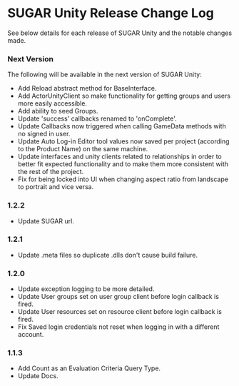 # SUGAR Unity Release Change Log
See below details for each release of SUGAR Unity and the notable changes made.

### Next Version
The following will be available in the next version of SUGAR Unity:
- Add Reload abstract method for BaseInterface.
- Add ActorUnityClient so make functionality for getting groups and users more easily accessible.
- Add ability to seed Groups.
- Update 'success' callbacks renamed to 'onComplete'.
- Update Callbacks now triggered when calling GameData methods with no signed in user.
- Update Auto Log-in Editor tool values now saved per project (according to the Product Name) on the same machine.
- Update interfaces and unity clients related to relationships in order to better fit expected functionality and to make them more consistent with the rest of the project.
- Fix for being locked into UI when changing aspect ratio from landscape to portrait and vice versa.

### 1.2.2
- Update SUGAR url.

### 1.2.1
- Update .meta files so duplicate .dlls don't cause build failure.

### 1.2.0
- Update exception logging to be more detailed.
- Update User groups set on user group client before login callback is fired.
- Update User resources set on resource client before login callback is fired.
- Fix Saved login credentials not reset when logging in with a different account.

### 1.1.3
- Add Count as an Evaluation Criteria Query Type.
- Update Docs.